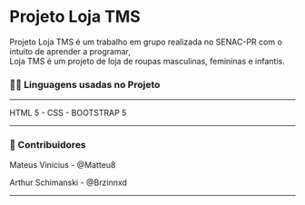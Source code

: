 <div>
  <h1>Projeto Loja TMS</h1>
  <p>Projeto Loja TMS é um trabalho em grupo realizada no SENAC-PR com o intuito de aprender a programar,<br>
  Loja TMS é um projeto de loja de roupas masculinas, femininas e infantis.
  </p>
  <h3>🧑‍💻 Linguagens usadas no Projeto</h3>
  <hr>
  <p>HTML 5 - CSS - BOOTSTRAP 5</p>
  <hr>
  <h3>👥 Contribuidores</h3>
  <p>Mateus Vinicius - @Matteu8</p>
  <p>Arthur Schimanski - @Brzinnxd</p>
  <hr>
  
</div>
